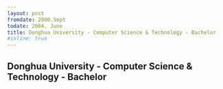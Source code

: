 ```yaml
---
layout: post
fromdate: 2000.Sept 
todate: 2004. June
title: Donghua University - Computer Science & Technology - Bachelor
#inline: true
---
```

## Donghua University - Computer Science & Technology - Bachelor


